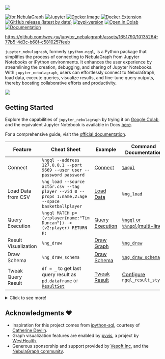 ![](https://github.com/wey-gu/jupyter_nebulagraph/assets/1651790/61fccff2-c9be-43a0-a26f-6f5a00b1c198)


[![for NebulaGraph](https://img.shields.io/badge/Toolchain-NebulaGraph-blue)](https://github.com/vesoft-inc/nebula) [![Jupyter](https://img.shields.io/badge/Jupyter-Supported-brightgreen)](https://github.com/jupyterlab/jupyterlab) [![Docker Image](https://img.shields.io/docker/v/weygu/nebulagraph-jupyter?label=Image&logo=docker)](https://hub.docker.com/r/weygu/nebulagraph-jupyter) [![Docker Extension](https://img.shields.io/badge/Docker-Extension-blue?logo=docker)](https://hub.docker.com/extensions/weygu/nebulagraph-dd-ext) [![GitHub release (latest by date)](https://img.shields.io/github/v/release/wey-gu/jupyter_nebulagraph?label=Version)](https://github.com/wey-gu/jupyter_nebulagraph/releases)
[![pypi-version](https://img.shields.io/pypi/v/jupyter_nebulagraph)](https://pypi.org/project/jupyter_nebulagraph/)
[![Open In Colab](https://colab.research.google.com/assets/colab-badge.svg)](https://colab.research.google.com/github/wey-gu/jupyter_nebulagraph/blob/main/docs/get_started.ipynb)
[![Documentation](https://img.shields.io/badge/docs-Read%20The%20Docs-blue)](https://jupyter-nebulagraph.readthedocs.io/)


https://github.com/wey-gu/jupyter_nebulagraph/assets/1651790/10135264-77b5-4d3c-b68f-c5810257feeb

`jupyter_nebulagraph`, formerly `ipython-ngql`, is a Python package that simplifies the process of connecting to NebulaGraph from Jupyter Notebooks or iPython environments. It enhances the user experience by streamlining the creation, debugging, and sharing of Jupyter Notebooks. With `jupyter_nebulagraph`, users can effortlessly connect to NebulaGraph, load data, execute queries, visualize results, and fine-tune query outputs, thereby boosting collaborative efforts and productivity.

![](https://github.com/wey-gu/jupyter_nebulagraph/assets/1651790/b3d9ca07-2eb1-45ae-949b-543f58a57760)

## Getting Started

Explore the capabilities of `jupyter_nebulagraph` by trying it on [Google Colab](https://colab.research.google.com/github/wey-gu/jupyter_nebulagraph/blob/main/docs/get_started.ipynb), and the equivalent Jupyter Notebook is available in Docs [here](https://jupyter-nebulagraph.readthedocs.io/en/latest/get_started/).

For a comprehensive guide, visit the [official documentation](https://jupyter-nebulagraph.readthedocs.io/).

| Feature | Cheat Sheet | Example | Command Documentation |
| ------- | ----------- | --------- | ---------------------- |
| Connect | `%ngql --address 127.0.0.1 --port 9669 --user user --password password` | [Connect](https://jupyter-nebulagraph.readthedocs.io/en/latest/get_started/#connect-to-nebulagraph) | [`%ngql`](https://jupyter-nebulagraph.readthedocs.io/en/latest/magic_words/ngql/#connect-to-nebulagraph) |
| Load Data from CSV | `%ng_load --source actor.csv --tag player --vid 0 --props 1:name,2:age --space basketballplayer` | [Load Data](https://jupyter-nebulagraph.readthedocs.io/en/latest/get_started/#load-data-from-csv) | [`%ng_load`](https://jupyter-nebulagraph.readthedocs.io/en/latest/magic_words/ng_load/) |
| Query Execution | `%ngql MATCH p=(v:player{name:"Tim Duncan"})-->(v2:player) RETURN p;`| [Query Execution](https://jupyter-nebulagraph.readthedocs.io/en/latest/get_started/#query) | [`%ngql` or `%%ngql`(multi-line)](https://jupyter-nebulagraph.readthedocs.io/en/latest/magic_words/ngql/#make-queries) |
| Result Visualization | `%ng_draw` | [Draw Graph](https://jupyter-nebulagraph.readthedocs.io/en/latest/magic_words/ng_draw/) | [`%ng_draw`](https://jupyter-nebulagraph.readthedocs.io/en/latest/magic_words/ng_draw/) |
| Draw Schema | `%ng_draw_schema` | [Draw Schema](https://jupyter-nebulagraph.readthedocs.io/en/latest/magic_words/ng_draw_schema/) | [`%ng_draw_schema`](https://jupyter-nebulagraph.readthedocs.io/en/latest/magic_words/ng_draw_schema/) |
| Tweak Query Result | `df = _` to get last query result as `pd.dataframe` or [`ResultSet`](https://github.com/vesoft-inc/nebula-python/blob/master/nebula3/data/ResultSet.py) | [Tweak Result](https://jupyter-nebulagraph.readthedocs.io/en/latest/get_started/#result-handling) | [Configure `ngql_result_style`](https://jupyter-nebulagraph.readthedocs.io/en/latest/configurations/#configure-ngql_result_style) |


<details>
<summary>Click to see more!</summary>

### Installation

`jupyter_nebulagraph` could be installed either via pip or from this git repo itself.

> Install via pip

```bash
pip install jupyter_nebulagraph
```

> Install inside the repo

```bash
git clone git@github.com:wey-gu/jupyter_nebulagraph.git
cd jupyter_nebulagraph
python setup.py install
```

### Load it in Jupyter Notebook or iPython

```python
%load_ext ngql
```

### Connect to NebulaGraph

Arguments as below are needed to connect a NebulaGraph DB instance:

| Argument               | Description                              |
| ---------------------- | ---------------------------------------- |
| `--address` or `-addr` | IP address of the NebulaGraph Instance   |
| `--port` or `-P`       | Port number of the NebulaGraph Instance  |
| `--user` or `-u`       | User name                                |
| `--password` or `-p`   | Password                                 |

Below is an exmple on connecting to `127.0.0.1:9669` with username: "user" and password: "password".

```python
%ngql --address 127.0.0.1 --port 9669 --user user --password password
```

### Make Queries

Now two kind of iPtython Magics are supported:

Option 1: The one line stype with `%ngql`:

```python
%ngql USE basketballplayer;
%ngql MATCH (v:player{name:"Tim Duncan"})-->(v2:player) RETURN v2.player.name AS Name;
```

Option 2: The multiple lines stype with `%%ngql `

```python
%%ngql
SHOW TAGS;
SHOW HOSTS;
```

### Query String with Variables

`jupyter_nebulagraph` supports taking variables from the local namespace, with the help of [Jinja2](https://jinja.palletsprojects.com/) template framework, it's supported to have queries like the below example.

The actual query string should be `GO FROM "Sue" OVER owns_pokemon ...`, and `"{{ trainer }}"` was renderred as `"Sue"` by consuming the local variable `trainer`:

```python
In [8]: vid = "player100"

In [9]: %%ngql
   ...: MATCH (v)<-[e:follow]- (v2)-[e2:serve]->(v3)
   ...:   WHERE id(v) == "{{ vid }}"
   ...: RETURN v2.player.name AS FriendOf, v3.team.name AS Team LIMIT 3;
Out[9]:   RETURN v2.player.name AS FriendOf, v3.team.name AS Team LIMIT 3;
FriendOf	Team
0	LaMarcus Aldridge	Trail Blazers
1	LaMarcus Aldridge	Spurs
2	Marco Belinelli	Warriors
```

### Draw query results

Just call `%ng_draw` after queries with graph data.

```python
# one query
%ngql GET SUBGRAPH 2 STEPS FROM "player101" YIELD VERTICES AS nodes, EDGES AS relationships;
%ng_draw

# another query
%ngql match p=(:player)-[]->() return p LIMIT 5
%ng_draw
```

![](https://github.com/wey-gu/jupyter_nebulagraph/assets/1651790/b3d9ca07-2eb1-45ae-949b-543f58a57760)

### Draw Graph Schema

```python
%ng_draw_schema
```

![](https://github.com/wey-gu/jupyter_nebulagraph/assets/1651790/81fd71b5-61e7-4c65-93be-c2f4e507611b)

### Load Data from CSV

It's supported to load data from a CSV file into NebulaGraph with the help of `ng_load_csv` magic.

For example, to load data from a CSV file `actor.csv` into a space `basketballplayer` with tag `player` and vid in column `0`, and props in column `1` and `2`:

```csv
"player999","Tom Hanks",30
"player1000","Tom Cruise",40
"player1001","Jimmy X",33
```

Just run the below line:

```python
%ng_load --source actor.csv --tag player --vid 0 --props 1:name,2:age --space basketballplayer
```

Some other examples:

```python
# load CSV from a URL
%ng_load --source https://github.com/wey-gu/jupyter_nebulagraph/raw/main/examples/actor.csv --tag player --vid 0 --props 1:name,2:age --space demo_basketballplayer
# with rank column
%ng_load --source follow_with_rank.csv --edge follow --src 0 --dst 1 --props 2:degree --rank 3 --space basketballplayer
# without rank column
%ng_load --source follow.csv --edge follow --src 0 --dst 1 --props 2:degree --space basketballplayer
```

### Tweak Query Result

By default, the query result is a Pandas Dataframe, and we could access that by read from variable `_`.

```python
In [1]: %ngql MATCH (v:player{name:"Tim Duncan"})-->(v2:player) RETURN v2.player.name AS Name;

In [2]: df = _
```

It's also configurable to have the result in raw ResultSet, to enable handy NebulaGraph Python App Development.

See more via [Docs: Result Handling](https://jupyter-nebulagraph.readthedocs.io/en/latest/get_started/#result-handling)

### CheatSheet

If you find yourself forgetting commands or not wanting to rely solely on the cheat sheet, remember this one thing: seek help through the help command!

```python
%ngql help
```

</details>

## Acknowledgments ♥️

- Inspiration for this project comes from [ipython-sql](https://github.com/catherinedevlin/ipython-sql), courtesy of [Catherine Devlin](https://catherinedevlin.blogspot.com/).
- Graph visualization features are enabled by [pyvis](https://github.com/WestHealth/pyvis), a project by [WestHealth](https://github.com/WestHealth).
- Generous sponsorship and support provided by [Vesoft Inc.](https://www.vesoft.com/) and the [NebulaGraph community](https://github.com/vesoft-inc/nebula).
